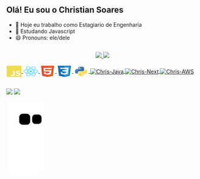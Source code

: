 ## Olá! Eu sou o Christian Soares

- 🔭 Hoje eu trabalho como Estagiario de Engenharia
- 🌱 Estudando Javascript
- 😄 Pronouns: ele/dele

##

<div align="center">
  <a href="https://github.com/ChristianS0ares">
  <img height="175em" src="https://github-readme-stats.vercel.app/api?username=ChristianS0ares&show_icons=true&theme=algolia&include_all_commits=true&count_private=true"/>
  <img height="175em" src="https://github-readme-stats.vercel.app/api/top-langs/?username=ChristianS0ares&layout=compact&langs_count=7&theme=algolia"/>
</div>
  
<div style="display: inline_block"><br>
  <img align="center" alt="Chris-Js" height="30" width="40" src="https://raw.githubusercontent.com/devicons/devicon/master/icons/javascript/javascript-plain.svg">
  <img align="center" alt="Chris-React" height="30" width="40" src="https://raw.githubusercontent.com/devicons/devicon/master/icons/react/react-original.svg">
  <img align="center" alt="Chris-HTML" height="30" width="40" src="https://raw.githubusercontent.com/devicons/devicon/master/icons/html5/html5-original.svg">
  <img align="center" alt="Cris-CSS" height="30" width="40" src="https://raw.githubusercontent.com/devicons/devicon/master/icons/css3/css3-original.svg">
  <img align="center" alt="Cris-Python" height="30" width="40" src="https://raw.githubusercontent.com/devicons/devicon/master/icons/python/python-original.svg">
  <img align="center" alt="Chris-Java" height="30" width="40" src="https://cdn.jsdelivr.net/gh/devicons/devicon/icons/java/java-original.svg">
  <img align="center" alt="Chris-Next" height="30" width="40" src="https://cdn.jsdelivr.net/gh/devicons/devicon/icons/nextjs/nextjs-line.svg" />
  <img align="center" alt="Chris-AWS" height="30" width="40" src="https://cdn.jsdelivr.net/gh/devicons/devicon/icons/amazonwebservices/amazonwebservices-original.svg" />

</div>
  
  ##

<div> 


  <a href = "mailto:christiansoares2009@gmail.com"><img src="https://img.shields.io/badge/-Gmail-%23333?style=for-the-badge&logo=gmail&logoColor=white" target="_blank"></a>
  <a href="https://www.linkedin.com/in/christian-soares-93250a170" target="_blank"><img src="https://img.shields.io/badge/-LinkedIn-%230077B5?style=for-the-badge&logo=linkedin&logoColor=white" target="_blank"></a>
  
  ![Snake animation](https://github.com/ChristianS0ares/ChristianS0ares/blob/output/github-contribution-grid-snake.svg)
 
</div>
  

